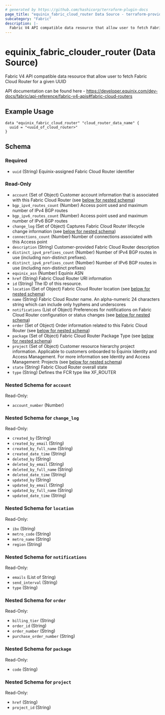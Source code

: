 ```yaml
---
# generated by https://github.com/hashicorp/terraform-plugin-docs
page_title: "equinix_fabric_cloud_router Data Source - terraform-provider-equinix"
subcategory: "Fabric"
description: |-
  Fabric V4 API compatible data resource that allow user to fetch Fabric Cloud Router for a given UUID
---
```


# equinix_fabric_clouder_router (Data Source)

Fabric V4 API compatible data resource that allow user to fetch Fabric Cloud Router for a given UUID

API documentation can be found here - https://developer.equinix.com/dev-docs/fabric/api-reference/fabric-v4-apis#fabric-cloud-routers

## Example Usage

```hcl
data "equinix_fabric_cloud_router" "cloud_router_data_name" {
  uuid = "<uuid_of_cloud_router>"
}
```

<!-- schema generated by tfplugindocs -->
## Schema

### Required

- `uuid` (String) Equinix-assigned Fabric Cloud Router identifier

### Read-Only

- `account` (Set of Object) Customer account information that is associated with this Fabric Cloud Router (see [below for nested schema](#nestedatt--account))
- `bgp_ipv4_routes_count` (Number) Access point used and maximum number of IPv4 BGP routes
- `bgp_ipv6_routes_count` (Number) Access point used and maximum number of IPv6 BGP routes
- `change_log` (Set of Object) Captures Fabric Cloud Router lifecycle change information (see [below for nested schema](#nestedatt--change_log))
- `connections_count` (Number) Number of connections associated with this Access point
- `description` (String) Customer-provided Fabric Cloud Router description
- `distinct_ipv4_prefixes_count` (Number) Number of IPv4 BGP routes in use (including non-distinct prefixes).
- `distinct_ipv6_prefixes_count` (Number) Number of IPv6 BGP routes in use (including non-distinct prefixes)
- `equinix_asn` (Number) Equinix ASN
- `href` (String) Fabric Cloud Router URI information
- `id` (String) The ID of this resource.
- `location` (Set of Object) Fabric Cloud Router location (see [below for nested schema](#nestedatt--location))
- `name` (String) Fabric Cloud Router name. An alpha-numeric 24 characters string which can include only hyphens and underscores
- `notifications` (List of Object) Preferences for notifications on Fabric Cloud Router configuration or status changes (see [below for nested schema](#nestedatt--notifications))
- `order` (Set of Object) Order information related to this Fabric Cloud Router (see [below for nested schema](#nestedatt--order))
- `package` (Set of Object) Fabric Cloud Router Package Type (see [below for nested schema](#nestedatt--package))
- `project` (Set of Object) Customer resource hierarchy project information.
  Applicable to customers onboarded to Equinix Identity and Access Management. For more information see Identity and Access Management: Projects (see [below for nested schema](#nestedatt--project))
- `state` (String) Fabric Cloud Router overall state
- `type` (String) Defines the FCR type like XF_ROUTER

<a id="nestedatt--account"></a>
### Nested Schema for `account`

Read-Only:

- `account_number` (Number)


<a id="nestedatt--change_log"></a>
### Nested Schema for `change_log`

Read-Only:

- `created_by` (String)
- `created_by_email` (String)
- `created_by_full_name` (String)
- `created_date_time` (String)
- `deleted_by` (String)
- `deleted_by_email` (String)
- `deleted_by_full_name` (String)
- `deleted_date_time` (String)
- `updated_by` (String)
- `updated_by_email` (String)
- `updated_by_full_name` (String)
- `updated_date_time` (String)


<a id="nestedatt--location"></a>
### Nested Schema for `location`

Read-Only:

- `ibx` (String)
- `metro_code` (String)
- `metro_name` (String)
- `region` (String)


<a id="nestedatt--notifications"></a>
### Nested Schema for `notifications`

Read-Only:

- `emails` (List of String)
- `send_interval` (String)
- `type` (String)


<a id="nestedatt--order"></a>
### Nested Schema for `order`

Read-Only:

- `billing_tier` (String)
- `order_id` (String)
- `order_number` (String)
- `purchase_order_number` (String)


<a id="nestedatt--package"></a>
### Nested Schema for `package`

Read-Only:

- `code` (String)


<a id="nestedatt--project"></a>
### Nested Schema for `project`

Read-Only:

- `href` (String)
- `project_id` (String)

